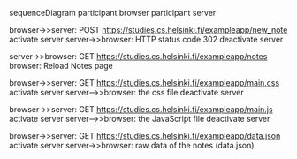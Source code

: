 sequenceDiagram
participant browser
participant server

browser->>server: POST 
https://studies.cs.helsinki.fi/exampleapp/new_note
activate server
server->>browser: HTTP status code 302
deactivate server
    
server->>browser: GET
https://studies.cs.helsinki.fi/exampleapp/notes
browser: Reload Notes page
    
browser->>server: GET 
https://studies.cs.helsinki.fi/exampleapp/main.css
activate server
server-->>browser: the css file
deactivate server
    
browser->>server: GET 
https://studies.cs.helsinki.fi/exampleapp/main.js
activate server
server-->>browser: the JavaScript file
deactivate server
    
browser->>server: GET 
https://studies.cs.helsinki.fi/exampleapp/data.json
activate server
server->>browser: raw data of the notes (data.json)
